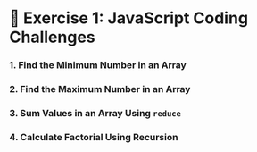 # 🚀 **Exercise 1: JavaScript Coding Challenges**


### 1. **Find the Minimum Number in an Array**
### 2. **Find the Maximum Number in an Array**
### 3. **Sum Values in an Array Using `reduce`**
### 4. **Calculate Factorial Using Recursion**

